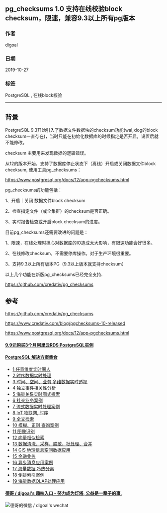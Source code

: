 ## pg_checksums 1.0 支持在线校验block checksum，限速，兼容9.3以上所有pg版本    
                                                                             
### 作者                                    
digoal                                                                             
                                                                             
### 日期                                                                             
2019-10-27                                                                          
                                                                             
### 标签                                                                             
PostgreSQL , 在线block校验       
                                                                             
----                                                                             
                                                                             
## 背景       
PostgreSQL 9.3开始引入了数据文件数据块的checksum功能(wal,xlog的block checksum一直存在)，当时只能在初始化数据库的时候指定是否开启，设置后就不能修改。  
  
checksum 主要用来发现数据的逻辑错误。  
  
从12的版本开始，支持了数据库停止状态下（离线）开启或关闭数据文件block checksum, 使用工具pg_checksums：   
  
https://www.postgresql.org/docs/12/app-pgchecksums.html  
  
pg_checksums的功能包括：  
  
1、开启｜关闭 数据文件block checksum  
  
2、检查指定文件（或全集群）的checksum是否正确。  
  
3、实时报告检查或开启block checksum的进度。  
  
目前pg_checksums还需要改进的问题是：  
  
1、限速，在线处理时担心对数据库的IO造成太大影响，有限速功能会好很多。  
  
2、在线修改checksum，不需要停库操作。对于生产环境很重要。  
  
3、支持9.3以上所有版本PG（9.3以上版本就支持checksum）  
  
以上几个功能在新版pg_checksums已经完全支持.  
  
https://github.com/credativ/pg_checksums  
    
## 参考    
https://github.com/credativ/pg_checksums  
  
https://www.credativ.com/blog/pgchecksums-10-released  
  
https://www.postgresql.org/docs/12/app-pgchecksums.html  
    
  
  
  
  
  
  
  
  
  
  
  
  
  
  
  
  
  
  
  
  
  
  
  
  
  
  
  
#### [9.9元购买3个月阿里云RDS PostgreSQL实例](https://www.aliyun.com/database/postgresqlactivity "57258f76c37864c6e6d23383d05714ea")
  
  
#### [PostgreSQL 解决方案集合](https://yq.aliyun.com/topic/118 "40cff096e9ed7122c512b35d8561d9c8")
- [1 任意维度实时圈人](https://yq.aliyun.com/topic/118 "40cff096e9ed7122c512b35d8561d9c8")
- [2 时序数据实时处理](https://yq.aliyun.com/topic/118 "40cff096e9ed7122c512b35d8561d9c8")
- [3 时间、空间、业务 多维数据实时透视](https://yq.aliyun.com/topic/118 "40cff096e9ed7122c512b35d8561d9c8")
- [4 独立事件相关性分析](https://yq.aliyun.com/topic/118 "40cff096e9ed7122c512b35d8561d9c8")
- [5 海量关系实时图式搜索](https://yq.aliyun.com/topic/118 "40cff096e9ed7122c512b35d8561d9c8")
- [6 社交业务案例](https://yq.aliyun.com/topic/118 "40cff096e9ed7122c512b35d8561d9c8")
- [7 流式数据实时处理案例](https://yq.aliyun.com/topic/118 "40cff096e9ed7122c512b35d8561d9c8")
- [8 IoT 物联网, 时序](https://yq.aliyun.com/topic/118 "40cff096e9ed7122c512b35d8561d9c8")
- [9 全文检索](https://yq.aliyun.com/topic/118 "40cff096e9ed7122c512b35d8561d9c8")
- [10 模糊、正则 查询案例](https://yq.aliyun.com/topic/118 "40cff096e9ed7122c512b35d8561d9c8")
- [11 图像识别](https://yq.aliyun.com/topic/118 "40cff096e9ed7122c512b35d8561d9c8")
- [12 向量相似检索](https://yq.aliyun.com/topic/118 "40cff096e9ed7122c512b35d8561d9c8")
- [13 数据清洗、采样、脱敏、批处理、合并](https://yq.aliyun.com/topic/118 "40cff096e9ed7122c512b35d8561d9c8")
- [14 GIS 地理信息空间数据应用](https://yq.aliyun.com/topic/118 "40cff096e9ed7122c512b35d8561d9c8")
- [15 金融业务](https://yq.aliyun.com/topic/118 "40cff096e9ed7122c512b35d8561d9c8")
- [16 异步消息应用案例](https://yq.aliyun.com/topic/118 "40cff096e9ed7122c512b35d8561d9c8")
- [17 海量数据 冷热分离](https://yq.aliyun.com/topic/118 "40cff096e9ed7122c512b35d8561d9c8")
- [18 倒排索引案例](https://yq.aliyun.com/topic/118 "40cff096e9ed7122c512b35d8561d9c8")
- [19 海量数据OLAP处理应用](https://yq.aliyun.com/topic/118 "40cff096e9ed7122c512b35d8561d9c8")
  
  
#### [德哥 / digoal's 趣味入口 - 努力成为灯塔, 公益是一辈子的事.](https://github.com/digoal/blog/blob/master/README.md "22709685feb7cab07d30f30387f0a9ae")
  
  
![德哥的微信 / digoal's wechat](../pic/digoal_weixin.jpg "f7ad92eeba24523fd47a6e1a0e691b59")
  
